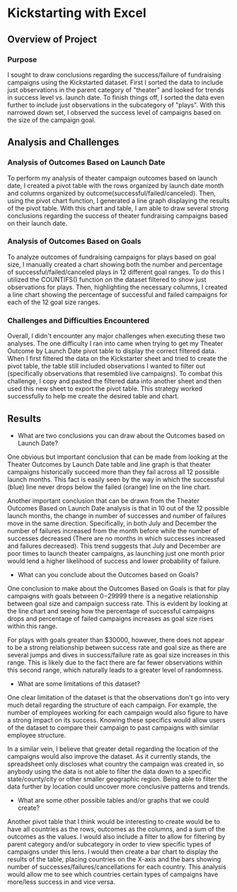 # Kickstarting with Excel

## Overview of Project


### Purpose
I sought to draw conclusions regarding the success/failure of fundraising campaigns using the Kickstarted dataset. First I sorted the data to include just observations in the parent category of "theater" and looked for trends in success level vs. launch date. To finish things off, I sorted the data even further to include just observations in the subcategory of "plays". With this narrowed down set, I observed the success level of campaigns based on the size of the campaign goal.
## Analysis and Challenges

### Analysis of Outcomes Based on Launch Date
To perform my analysis of theater campaign outcomes based on launch date, I created a pivot table with the rows organized by launch date month and columns organized by outcome(successful/failed/canceled). Then, using the pivot chart function, I generated a line graph displaying the results of the pivot table. With this chart and table, I am able to draw several strong conclusions regarding the success of theater fundraising campaigns based on their launch date.
### Analysis of Outcomes Based on Goals
To analyze outcomes of fundraising campaigns for plays based on goal size, I manually created a chart showing both the number and percentage of successful/failed/canceled plays in 12 different goal ranges. To do this I utilized the COUNTIFS() function on the dataset filtered to show just observations for plays. Then, highlighting the necessary columns, I created a line chart showing the percentage of successful and failed campaigns for each of the 12 goal size ranges. 
### Challenges and Difficulties Encountered
Overall, I didn't encounter any major challenges when executing these two analyses. The one difficulty I ran into came when trying to get my Theater Outcome by Launch Date pivot table to display the correct filtered data. When I first filtered the data on the Kickstarter sheet and tried to create the pivot table, the table still included observations I wanted to filter out (specifically observations that resembled live campaigns). To combat this challenge, I copy and pasted the filtered data into another sheet and then used this new sheet to export the pivot table. This strategy worked successfully to help me create the desired table and chart.
## Results

- What are two conclusions you can draw about the Outcomes based on Launch Date?

One obvious but important conclusion that can be made from looking at the Theater Outcomes by Launch Date table and line graph is that theater campaigns historically succeed more than they fail across all 12 possible launch months. This fact is easily seen by the way in which the successful (blue) line never drops below the failed (orange) line on the line chart. 

Another important conclusion that can be drawn from the Theater Outcomes Based on Launch Date analysis is that in 10 out of the 12 possible launch months, the change in number of successes and number of failures move in the same direction. Specifically, in both July and December the number of failures increased from the month before while the number of successes decreased (There are no months in which successes increased and failures decreased). This trend suggests that July and December are poor times to launch theater campaigns, as launching just one month prior would lend a higher likelihood of success and lower probability of failure. 


- What can you conclude about the Outcomes based on Goals?

One conclusion to make about the Outcomes Based on Goals is that for play campaigns with goals between $0-$29999 there is a negative relationship between goal size and campaign success rate. This is evident by looking at the line chart and seeing how the percentage of successful campaigns drops and percentage of failed campaigns increases as goal size rises within this range. 

For plays with goals greater than $30000, however, there does not appear to be a strong relationship between success rate and goal size as there are several jumps and dives in success/failure rate as goal size increases in this range. This is likely due to the fact there are far fewer observations within this second range, which naturally leads to a greater level of randomness.
- What are some limitations of this dataset?

One clear limitation of the dataset is that the observations don't go into very much detail regarding the structure of each campaign. For example, the number of employees working for each campaign would also figure to have a strong impact on its success. Knowing these specifics would allow users of the dataset to compare their campaign to past campaigns with similar employee structure.

In a similar vein, I believe that greater detail regarding the location of the campaigns would also improve the dataset. As it currently stands, the spreadsheet only discloses what country the campaign was created in, so anybody using the data is not able to filter the data down to a specific state/county/city or other smaller geographic region. Being able to filter the data further by location could uncover more conclusive patterns and trends. 



- What are some other possible tables and/or graphs that we could create?

Another pivot table that I think would be interesting to create would be to have all countries as the rows, outcomes as the columns, and a sum of the outcomes as the values. I would also include a filter to allow for filtering by parent category and/or subcategory in order to view specific types of campaigns under this lens. I would then create a bar chart to display the results of the table, placing countries on the X-axis and the bars showing number of successes/failures/cancellations for each country. This analysis would allow me to see which countries certain types of campaigns have more/less success in and vice versa. 
